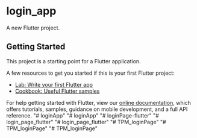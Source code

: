 # login_app

A new Flutter project.

## Getting Started

This project is a starting point for a Flutter application.

A few resources to get you started if this is your first Flutter project:

- [Lab: Write your first Flutter app](https://flutter.dev/docs/get-started/codelab)
- [Cookbook: Useful Flutter samples](https://flutter.dev/docs/cookbook)

For help getting started with Flutter, view our
[online documentation](https://flutter.dev/docs), which offers tutorials,
samples, guidance on mobile development, and a full API reference.
"# loginApp" 
"# loginApp" 
"# loginPage-flutter" 
"# login_page_flutter" 
"# login_page_flutter" 
"# TPM_loginPage" 
"# TPM_loginPage" 
"# TPM_loginPage" 
